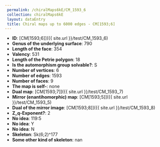 ```yaml
--- 
 permalink: /chiralMaps6kE/CM_1593_6 
 collection: chiralMaps6kE
 layout: dataEntry
 title: Chiral maps up to 6000 edges - CM[1593;6]
---
```


- **ID**: [CM[1593;6]]({{ site.url }}/test/CM_1593_6)
- **Genus of the underlying surface**: 790
- **Length of the face**: 354
- **Valency**: 531
- **Length of the Petrie polygon**: 18
- **Is the automorphism group solvable?**: S
- **Number of vertices**: 6
- **Number of edges**: 1593
- **Number of faces**: 9
- **The map is self-**: none
- **Dual map**: [CM[1593;7]]({{ site.url }}/test/CM_1593_7)
- **Mirror (enantihomorphic) map**: [CM[1593;5]]({{ site.url }}/test/CM_1593_5)
- **Dual of the mirror image**: [CM[1593;8]]({{ site.url }}/test/CM_1593_8)
- **Z_q-Exponent?**: 2
- **No idea**:  119:5
- **No idea**: Y
- **No idea**: N
- **Skeleton**: Sk(6;2)^177
- **Some other kind of skeleton**: nan
